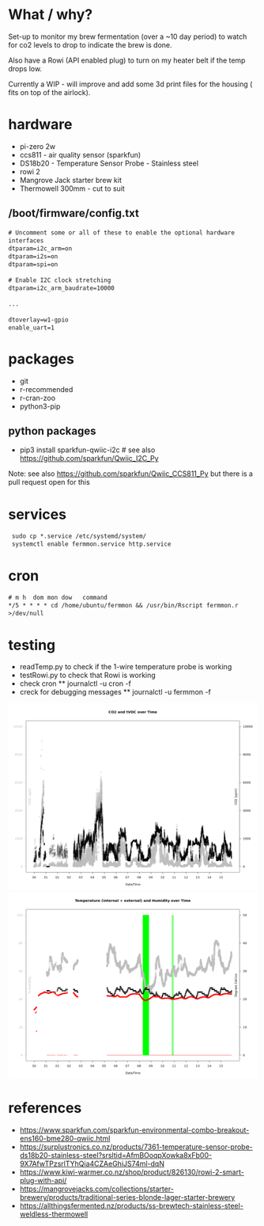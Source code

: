 # What / why?

Set-up to monitor my brew fermentation (over a ~10 day period) to watch for co2 levels to drop to indicate the brew is done.

Also have a Rowi (API enabled plug) to turn on my heater belt if the temp drops low.

Currently a WIP - will improve and add some 3d print files for the housing ( fits on top of the airlock).

# hardware

* pi-zero 2w
* ccs811 - air quality sensor (sparkfun)
* DS18b20 - Temperature Sensor Probe - Stainless steel
* rowi 2
* Mangrove Jack starter brew kit
* Thermowell 300mm - cut to suit

## /boot/firmware/config.txt

```
# Uncomment some or all of these to enable the optional hardware interfaces
dtparam=i2c_arm=on
dtparam=i2s=on
dtparam=spi=on

# Enable I2C clock stretching
dtparam=i2c_arm_baudrate=10000

...

dtoverlay=w1-gpio
enable_uart=1
```


# packages

- git 
- r-recommended
- r-cran-zoo
- python3-pip

## python packages

- pip3 install sparkfun-qwiic-i2c # see also https://github.com/sparkfun/Qwiic_I2C_Py

Note: see also https://github.com/sparkfun/Qwiic_CCS811_Py but there is a pull request open for this


# services
```
 sudo cp *.service /etc/systemd/system/
 systemctl enable fermmon.service http.service 
```

# cron
```
# m h  dom mon dow   command
*/5 * * * * cd /home/ubuntu/fermmon && /usr/bin/Rscript fermmon.r >/dev/null
```

# testing
* readTemp.py to check if the 1-wire temperature probe is working
* testRowi.py to check that Rowi is working
* check cron 
** journalctl -u cron -f 
* creck for debugging messages
** journalctl -u fermmon -f

![Co2 and tVOC text](fermmon_co2.png)
![Int/Ext Temp and Humidity](fermmon_temp.png)

# references

* https://www.sparkfun.com/sparkfun-environmental-combo-breakout-ens160-bme280-qwiic.html
* https://surplustronics.co.nz/products/7361-temperature-sensor-probe-ds18b20-stainless-steel?srsltid=AfmBOoqpXowka8xFb00-9X7AfwTPzsrlTYhQia4CZAeGhiJS74ml-dqN
* https://www.kiwi-warmer.co.nz/shop/product/826130/rowi-2-smart-plug-with-api/
* https://mangrovejacks.com/collections/starter-brewery/products/traditional-series-blonde-lager-starter-brewery
* https://allthingsfermented.nz/products/ss-brewtech-stainless-steel-weldless-thermowell

